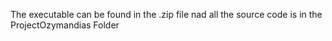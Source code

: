 The executable can be found in the .zip file nad all the source code is in the ProjectOzymandias Folder
